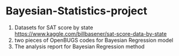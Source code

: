 # Bayesian-Statistics-project
1. Datasets for SAT score by state https://www.kaggle.com/billbasener/sat-score-data-by-state
2. two pieces of OpenBUGS codes for Bayesian Regression model
3. The analysis report for Bayesian Regression method
